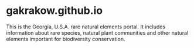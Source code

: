 # gakrakow.github.io

This is the Georgia, U.S.A. rare natural elements portal. It includes information about rare species, natural plant communities and other natural elements important for biodiversity conservation. 
